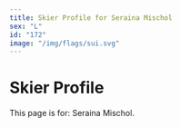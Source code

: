 ```yaml
---
title: Skier Profile for Seraina Mischol
sex: "L"
id: "172"
image: "/img/flags/sui.svg" 
---
```


# Skier Profile

This page is for: Seraina Mischol.
    